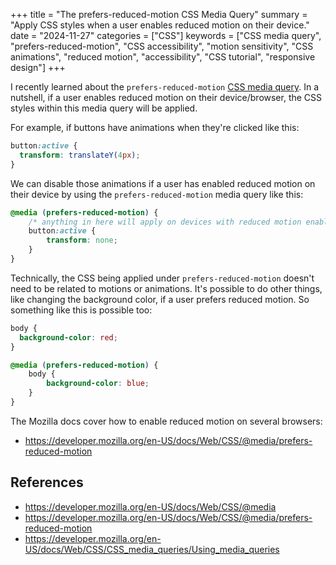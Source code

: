 +++
title = "The prefers-reduced-motion CSS Media Query"
summary = "Apply CSS styles when a user enables reduced motion on their device."
date = "2024-11-27"
categories = ["CSS"]
keywords = ["CSS media query", "prefers-reduced-motion", "CSS accessibility", "motion sensitivity", "CSS animations", "reduced motion", "accessibility", "CSS tutorial", "responsive design"]
+++

I recently learned about the `prefers-reduced-motion` [CSS media query](https://developer.mozilla.org/en-US/docs/Web/CSS/@media/prefers-reduced-motion). In a nutshell, if a user enables reduced motion on their device/browser, the CSS styles within this media query will be applied.

For example, if buttons have animations when they're clicked like this:

```css
button:active {
  transform: translateY(4px);
}
```

We can disable those animations if a user has enabled reduced motion on their device by using the `prefers-reduced-motion` media query like this:

```css
@media (prefers-reduced-motion) {
    /* anything in here will apply on devices with reduced motion enabled */
    button:active {
        transform: none;
    }
}
```

Technically, the CSS being applied under `prefers-reduced-motion` doesn't need to be related to motions or animations. It's possible to do other things, like changing the background color, if a user prefers reduced motion. So something like this is possible too:

```css
body {
  background-color: red;
}

@media (prefers-reduced-motion) {
    body {
        background-color: blue;
    }
}
```

The Mozilla docs cover how to enable reduced motion on several browsers:
- https://developer.mozilla.org/en-US/docs/Web/CSS/@media/prefers-reduced-motion

## References
- https://developer.mozilla.org/en-US/docs/Web/CSS/@media
- https://developer.mozilla.org/en-US/docs/Web/CSS/@media/prefers-reduced-motion
- https://developer.mozilla.org/en-US/docs/Web/CSS/CSS_media_queries/Using_media_queries
